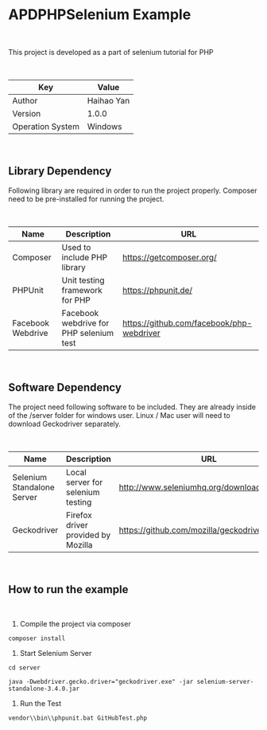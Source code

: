 APDPHPSelenium Example
======================

 

This project is developed as a part of selenium tutorial for PHP

 

| Key              | Value      |
|------------------|------------|
| Author           | Haihao Yan |
| Version          | 1.0.0      |
| Operation System | Windows    |

 

Library Dependency
------------------

Following library are required in order to run the project properly. Composer
need to be pre-installed for running the project.

 

| Name              | Description                             | URL                                       |
|-------------------|-----------------------------------------|-------------------------------------------|
| Composer          | Used to include PHP library             | https://getcomposer.org/                  |
| PHPUnit           | Unit testing framework for PHP          | https://phpunit.de/                       |
| Facebook Webdrive | Facebook webdrive for PHP selenium test | https://github.com/facebook/php-webdriver |

 

Software Dependency
-------------------

The project need following software to be included. They are already inside of
the /server folder for windows user. Linux / Mac user will need to download
Geckodriver separately.

 

| Name                       | Description                        | URL                                             |
|----------------------------|------------------------------------|-------------------------------------------------|
| Selenium Standalone Server | Local server for selenium testing  | http://www.seleniumhq.org/download/             |
| Geckodriver                | Firefox driver provided by Mozilla | https://github.com/mozilla/geckodriver/releases |

 

How to run the example
----------------------

 

1.  Compile the project via composer

`composer install`

1.  Start Selenium Server

`cd server`

`java -Dwebdriver.gecko.driver="geckodriver.exe" -jar selenium-server-standalone-3.4.0.jar`

1.  Run the Test

`vendor\\bin\\phpunit.bat GitHubTest.php`
